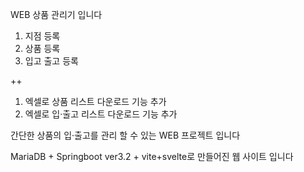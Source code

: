 WEB 상품 관리기 입니다

1. 지점 등록
2. 상품 등록
3. 입고 출고 등록

++ 
1. 엑셀로 상품 리스트 다운로드 기능 추가
2. 엑셀로 입·출고 리스트 다운로드 기능 추가

간단한 상품의 입·출고를 관리 할 수 있는 WEB 프로젝트 입니다

MariaDB + Springboot ver3.2 + vite+svelte로 만들어진 웹 사이트 입니다
